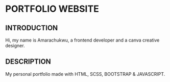 # PORTFOLIO WEBSITE

## INTRODUCTION

Hi, my name is Amarachukwu, a frontend developer and a canva creative designer.

## DESCRIPTION
My personal portfolio made with HTML, SCSS, BOOTSTRAP & JAVASCRIPT.
